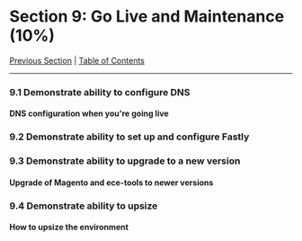 # Section 9: Go Live and Maintenance (10%)

[Previous Section](./8.md) | [Table of Contents](./)

-----


### **9.1**  Demonstrate ability to configure DNS

#### **DNS configuration when you're going live**

### **9.2**  Demonstrate ability to set up and configure Fastly

### **9.3**  Demonstrate ability to upgrade to a new version

#### **Upgrade of Magento and ece-tools to newer versions**

### **9.4**  Demonstrate ability to upsize

#### **How to upsize the environment**

